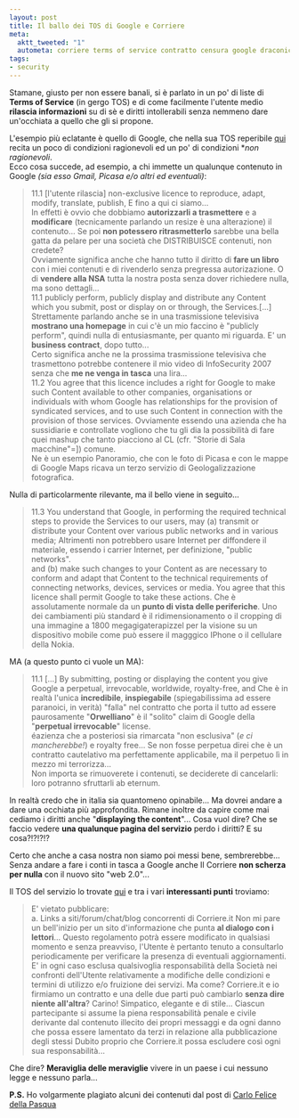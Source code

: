 ```yaml
--- 
layout: post
title: Il ballo dei TOS di Google e Corriere
meta: 
  aktt_tweeted: "1"
  autometa: corriere terms of service contratto censura google draconico orwell
tags: 
- security
---
```

Stamane, giusto per non essere banali, si è parlato in un po' di liste di **Terms of Service** (in gergo TOS) e di come facilmente l'utente medio **rilascia informazioni** su di sè e diritti intollerabili senza nemmeno dare un'occhiata a quello che gli si propone.  
  
L'esempio più eclatante è quello di Google, che nella sua TOS reperibile [qui](http://google.com/accounts/TOS) recita un poco di condizioni ragionevoli ed un po' di condizioni **non ragionevoli*.  
Ecco cosa succede, ad esempio, a chi immette un qualunque contenuto in Google *(sia esso Gmail, Picasa e/o altri ed eventuali)*:
> 11.1 [l'utente rilascia] non-exclusive licence to reproduce, adapt, modify, translate, publish,
E fino a qui ci siamo...  
In effetti è ovvio che dobbiamo **autorizzarli a
trasmettere** e a **modificare** (tecnicamente parlando un resize è una
alterazione) il contenuto...
Se poi **non potessero ritrasmetterlo** sarebbe una bella gatta da pelare
per una società che DISTRIBUISCE contenuti, non credete?  
Ovviamente significa anche che hanno tutto il diritto di **fare un libro** con i miei contenuti e di rivenderlo senza pregressa autorizazione. O di **vendere alla NSA** tutta la nostra posta senza dover richiedere nulla, ma sono dettagli...  
> 11.1 <continua> publicly perform, publicly display and distribute any Content which you submit, post or display on or through, the Services.[...]
Strettamente parlando anche se in una trasmissione televisiva **mostrano
una homepage** in cui c'è un mio faccino è "publicly perform", quindi
nulla di entusiasmante, per quanto mi riguarda. E' un **business contract**,
dopo tutto...  
Certo significa anche ne la prossima trasmissione televisiva che trasmettono potrebbe contenere il mio video di InfoSecurity 2007 senza che **me ne venga in tasca** una lira...  
> 11.2 You agree that this licence includes a right for Google to make  such Content available to other companies, organisations or individuals with whom Google has relationships for the provision of syndicated services, and to use such Content in connection with the provision of  those services.
Ovviamente essendo una azienda che ha sussidiarie e controllate vogliono
che tu gli dia la possibilità di fare quei mashup che tanto piacciono al
CL (cfr. "Storie di Sala macchine"=]) comune.  
Ne è un esempio Panoramio, che con le foto di Picasa e con le mappe di
Google Maps ricava un terzo servizio di Geologalizzazione fotografica.  
  
Nulla di particolarmente rilevante, ma il bello viene in seguito...  
> 11.3 You understand that Google, in performing the required technical  steps to provide the Services to our users, may (a) transmit or distribute your Content over various public networks and in various media;
Altrimenti non potrebbero usare Internet per diffondere il materiale,
essendo i carrier Internet, per definizione, "public networks".  
> and (b) make such changes to your Content as are necessary to conform and adapt that Content to the technical requirements of connecting networks, devices, services or media. You agree that this licence shall permit Google to take these actions.
Che è assolutamente normale da un **punto di vista delle periferiche**.
Uno dei cambiamenti più standard è il ridimensionamento o il cropping di
una immagine a 1800 megagigaterapizzel per la visione su un dispositivo
mobile come può essere il magggico IPhone o il cellulare della Nokia.  
  
MA (a questo punto ci vuole un MA):
> 11.1 [...] By submitting, posting or displaying the content you give Google a perpetual, irrevocable, worldwide, royalty-free, and
Che è in realtà l'unica **incredibile**, **inspiegabile** (spiegabilissima ad
essere paranoici, in verità) "falla" nel contratto che porta il tutto ad
essere paurosamente "**Orwelliano**" è il "solito" claim di Google della
"**perpetual irrevocable**" license.  
éazienza che a posteriosi sia rimarcata
"non esclusiva" (*e ci mancherebbe!*) e royalty free...
Se non fosse perpetua direi che è un contratto cautelativo ma
perfettamente applicabile, ma il perpetuo lì in mezzo mi terrorizza...  
Non importa se rimuoverete i contenuti, se deciderete di cancelarli: loro potranno sfruttarli ab eternum.  
  
In realtà credo che in italia sia quantomeno opinabile... Ma dovrei andare a dare una occhiata più approfondita.
Rimane inoltre da capire come mai cediamo i diritti anche "**displaying the content**"... Cosa vuol dire? Che se faccio vedere **una qualunque pagina del servizio** perdo i diritti? E su cosa?!?!?!?  
  
Certo che anche a casa nostra non siamo poi messi bene, sembrerebbe... Senza andare a fare i conti in tasca a Google anche Il Corriere **non scherza per nulla** con il nuovo sito "web 2.0"...  
  
Il TOS del servizio lo trovate [qui](http://tinyurl.com/2mtedh) e tra i vari **interessanti punti** troviamo:
> E' vietato pubblicare:  
>  a. Links a siti/forum/chat/blog concorrenti di Corriere.it
Non mi pare un bell'inizio per un sito d'informazione che punta **al dialogo con i lettori**...
> Questo regolamento potrà essere modificato in qualsiasi momento e senza preavviso, l'Utente è pertanto tenuto a consultarlo periodicamente per verificare la presenza di eventuali aggiornamenti. E' in ogni caso esclusa qualsivoglia responsabilità della Società nei confronti dell'Utente relativamente a modifiche delle condizioni e termini di utilizzo e/o fruizione dei servizi.
Ma come? Corriere.it e io firmiamo un contratto e una delle due parti
può cambiarlo **senza dire niente all'altra**? Carino! Simpatico, elegante e
di stile...
> Ciascun partecipante si assume la piena responsabilità penale e civile derivante dal contenuto illecito dei propri messaggi e da ogni danno che possa essere lamentato da terzi in relazione alla pubblicazione degli stessi
Dubito proprio che Corriere.it possa escludere così ogni sua responsabilità...   
  
Che dire? **Meraviglia delle meraviglie** vivere in un paese i cui nessuno legge e nessuno parla...  
  
**P.S.** Ho volgarmente plagiato alcuni dei contenuti dal post di [Carlo Felice della Pasqua](http://treviso.typepad.com/se_una_notte_dinverno_un_/2007/10/il-nuovo-corrie.html)  
 
